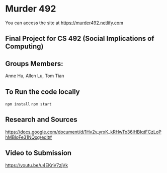 # Murder 492
You can access the site at https://murder492.netlify.com

## Final Project for CS 492 (Social Implications of Computing)

## Groups Members: 
Anne Hu, Allen Lu, Tom Tian

## To Run the code locally
```npm install```
```npm start```

## Research and Sources
https://docs.google.com/document/d/1Hv2v_yrxK_kRHwTx36lHBIqtFCzLoPhMBIoFe31NQxg/edit#

## Video to Submission
https://youtu.be/u4EKnV7zjVk

